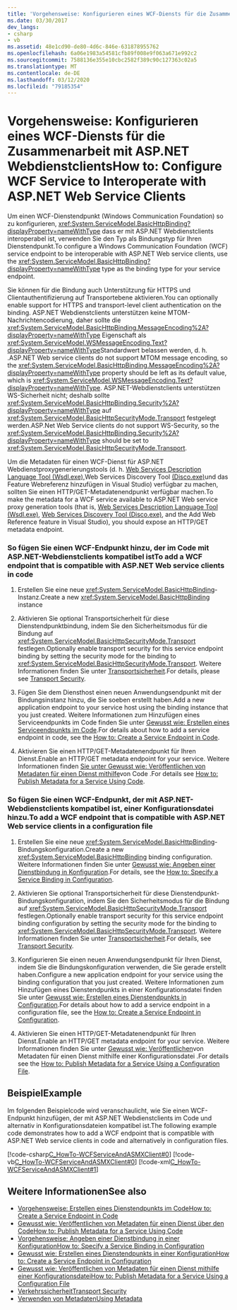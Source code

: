 ```yaml
---
title: 'Vorgehensweise: Konfigurieren eines WCF-Diensts für die Zusammenarbeit mit ASP.NET Webdienstclients'
ms.date: 03/30/2017
dev_langs:
- csharp
- vb
ms.assetid: 48e1cd90-de80-4d6c-846e-631878955762
ms.openlocfilehash: 6a06e1983a54581cfb89f008e9f063a671e992c2
ms.sourcegitcommit: 7588136e355e10cbc2582f389c90c127363c02a5
ms.translationtype: MT
ms.contentlocale: de-DE
ms.lasthandoff: 03/12/2020
ms.locfileid: "79185354"
---
```

# <a name="how-to-configure-wcf-service-to-interoperate-with-aspnet-web-service-clients"></a><span data-ttu-id="e2563-102">Vorgehensweise: Konfigurieren eines WCF-Diensts für die Zusammenarbeit mit ASP.NET Webdienstclients</span><span class="sxs-lookup"><span data-stu-id="e2563-102">How to: Configure WCF Service to Interoperate with ASP.NET Web Service Clients</span></span>
<span data-ttu-id="e2563-103">Um einen WCF-Dienstendpunkt (Windows Communication Foundation) so zu konfigurieren, <xref:System.ServiceModel.BasicHttpBinding?displayProperty=nameWithType> dass er mit ASP.NET Webdienstclients interoperabel ist, verwenden Sie den Typ als Bindungstyp für Ihren Dienstendpunkt.</span><span class="sxs-lookup"><span data-stu-id="e2563-103">To configure a Windows Communication Foundation (WCF) service endpoint to be interoperable with ASP.NET Web service clients, use the <xref:System.ServiceModel.BasicHttpBinding?displayProperty=nameWithType> type as the binding type for your service endpoint.</span></span>  
  
 <span data-ttu-id="e2563-104">Sie können für die Bindung auch Unterstützung für HTTPS und Clientauthentifizierung auf Transportebene aktivieren.</span><span class="sxs-lookup"><span data-stu-id="e2563-104">You can optionally enable support for HTTPS and transport-level client authentication on the binding.</span></span> <span data-ttu-id="e2563-105">ASP.NET Webdienstclients unterstützen keine MTOM-Nachrichtencodierung, daher sollte die <xref:System.ServiceModel.BasicHttpBinding.MessageEncoding%2A?displayProperty=nameWithType> Eigenschaft als <xref:System.ServiceModel.WSMessageEncoding.Text?displayProperty=nameWithType>Standardwert belassen werden, d. h. .</span><span class="sxs-lookup"><span data-stu-id="e2563-105">ASP.NET Web service clients do not support MTOM message encoding, so the <xref:System.ServiceModel.BasicHttpBinding.MessageEncoding%2A?displayProperty=nameWithType> property should be left as its default value, which is <xref:System.ServiceModel.WSMessageEncoding.Text?displayProperty=nameWithType>.</span></span> <span data-ttu-id="e2563-106">ASP.NET-Webdienstclients unterstützen WS-Sicherheit nicht; deshalb sollte  <xref:System.ServiceModel.BasicHttpBinding.Security%2A?displayProperty=nameWithType> auf <xref:System.ServiceModel.BasicHttpSecurityMode.Transport> festgelegt werden.</span><span class="sxs-lookup"><span data-stu-id="e2563-106">ASP.Net Web Service clients do not support WS-Security, so the <xref:System.ServiceModel.BasicHttpBinding.Security%2A?displayProperty=nameWithType> should be set to <xref:System.ServiceModel.BasicHttpSecurityMode.Transport>.</span></span>  
  
 <span data-ttu-id="e2563-107">Um die Metadaten für einen WCF-Dienst für ASP.NET Webdienstproxygenerierungstools (d. h. [Web Services Description Language Tool (Wsdl.exe),](https://docs.microsoft.com/previous-versions/dotnet/netframework-4.0/7h3ystb6(v%3dvs.100))Web Services Discovery Tool [(Disco.exe)](https://docs.microsoft.com/previous-versions/dotnet/netframework-4.0/cy2a3ybs(v=vs.100))und das Feature Webreferenz hinzufügen in Visual Studio) verfügbar zu machen, sollten Sie einen HTTP/GET-Metadatenendpunkt verfügbar machen.</span><span class="sxs-lookup"><span data-stu-id="e2563-107">To make the metadata for a WCF service available to ASP.NET Web service proxy generation tools (that is, [Web Services Description Language Tool (Wsdl.exe)](https://docs.microsoft.com/previous-versions/dotnet/netframework-4.0/7h3ystb6(v%3dvs.100)), [Web Services Discovery Tool (Disco.exe)](https://docs.microsoft.com/previous-versions/dotnet/netframework-4.0/cy2a3ybs(v=vs.100)), and the Add Web Reference feature in Visual Studio), you should expose an HTTP/GET metadata endpoint.</span></span>  
  
### <a name="to-add-a-wcf-endpoint-that-is-compatible-with-aspnet-web-service-clients-in-code"></a><span data-ttu-id="e2563-108">So fügen Sie einen WCF-Endpunkt hinzu, der im Code mit ASP.NET-Webdienstclients kompatibel ist</span><span class="sxs-lookup"><span data-stu-id="e2563-108">To add a WCF endpoint that is compatible with ASP.NET Web service clients in code</span></span>  
  
1. <span data-ttu-id="e2563-109">Erstellen Sie eine neue <xref:System.ServiceModel.BasicHttpBinding>-Instanz.</span><span class="sxs-lookup"><span data-stu-id="e2563-109">Create a new <xref:System.ServiceModel.BasicHttpBinding> instance</span></span>  
  
2. <span data-ttu-id="e2563-110">Aktivieren Sie optional Transportsicherheit für diese Dienstendpunktbindung, indem Sie den Sicherheitsmodus für die Bindung auf <xref:System.ServiceModel.BasicHttpSecurityMode.Transport> festlegen.</span><span class="sxs-lookup"><span data-stu-id="e2563-110">Optionally enable transport security for this service endpoint binding by setting the security mode for the binding to <xref:System.ServiceModel.BasicHttpSecurityMode.Transport>.</span></span> <span data-ttu-id="e2563-111">Weitere Informationen finden Sie unter [Transportsicherheit](../../../../docs/framework/wcf/feature-details/transport-security.md).</span><span class="sxs-lookup"><span data-stu-id="e2563-111">For details, please see [Transport Security](../../../../docs/framework/wcf/feature-details/transport-security.md).</span></span>  
  
3. <span data-ttu-id="e2563-112">Fügen Sie dem Diensthost einen neuen Anwendungsendpunkt mit der Bindungsinstanz hinzu, die Sie soeben erstellt haben.</span><span class="sxs-lookup"><span data-stu-id="e2563-112">Add a new application endpoint to your service host using the binding instance that you just created.</span></span> <span data-ttu-id="e2563-113">Weitere Informationen zum Hinzufügen eines Serviceendpunkts im Code finden Sie unter [Gewusst wie: Erstellen eines Serviceendpunkts im Code](../../../../docs/framework/wcf/feature-details/how-to-create-a-service-endpoint-in-code.md).</span><span class="sxs-lookup"><span data-stu-id="e2563-113">For details about how to add a service endpoint in code, see the [How to: Create a Service Endpoint in Code](../../../../docs/framework/wcf/feature-details/how-to-create-a-service-endpoint-in-code.md).</span></span>  
  
4. <span data-ttu-id="e2563-114">Aktivieren Sie einen HTTP/GET-Metadatenendpunkt für Ihren Dienst.</span><span class="sxs-lookup"><span data-stu-id="e2563-114">Enable an HTTP/GET metadata endpoint for your service.</span></span> <span data-ttu-id="e2563-115">Weitere Informationen finden [Sie unter Gewusst wie: Veröffentlichen von Metadaten für einen Dienst mithilfe](../../../../docs/framework/wcf/feature-details/how-to-publish-metadata-for-a-service-using-code.md)von Code .</span><span class="sxs-lookup"><span data-stu-id="e2563-115">For details see [How to: Publish Metadata for a Service Using Code](../../../../docs/framework/wcf/feature-details/how-to-publish-metadata-for-a-service-using-code.md).</span></span>  
  
### <a name="to-add-a-wcf-endpoint-that-is-compatible-with-aspnet-web-service-clients-in-a-configuration-file"></a><span data-ttu-id="e2563-116">So fügen Sie einen WCF-Endpunkt, der mit ASP.NET-Webdienstclients kompatibel ist, einer Konfigurationsdatei hinzu.</span><span class="sxs-lookup"><span data-stu-id="e2563-116">To add a WCF endpoint that is compatible with ASP.NET Web service clients in a configuration file</span></span>  
  
1. <span data-ttu-id="e2563-117">Erstellen Sie eine neue <xref:System.ServiceModel.BasicHttpBinding>-Bindungskonfiguration.</span><span class="sxs-lookup"><span data-stu-id="e2563-117">Create a new <xref:System.ServiceModel.BasicHttpBinding> binding configuration.</span></span> <span data-ttu-id="e2563-118">Weitere Informationen finden Sie unter [Gewusst wie: Angeben einer Dienstbindung in Konfiguration](../../../../docs/framework/wcf/how-to-specify-a-service-binding-in-configuration.md).</span><span class="sxs-lookup"><span data-stu-id="e2563-118">For details, see the [How to: Specify a Service Binding in Configuration](../../../../docs/framework/wcf/how-to-specify-a-service-binding-in-configuration.md).</span></span>  
  
2. <span data-ttu-id="e2563-119">Aktivieren Sie optional Transportsicherheit für diese Dienstendpunkt-Bindungskonfiguration, indem Sie den Sicherheitsmodus für die Bindung auf <xref:System.ServiceModel.BasicHttpSecurityMode.Transport> festlegen.</span><span class="sxs-lookup"><span data-stu-id="e2563-119">Optionally enable transport security for this service endpoint binding configuration by setting the security mode for the binding to <xref:System.ServiceModel.BasicHttpSecurityMode.Transport>.</span></span> <span data-ttu-id="e2563-120">Weitere Informationen finden Sie unter [Transportsicherheit](../../../../docs/framework/wcf/feature-details/transport-security.md).</span><span class="sxs-lookup"><span data-stu-id="e2563-120">For details, see [Transport Security](../../../../docs/framework/wcf/feature-details/transport-security.md).</span></span>  
  
3. <span data-ttu-id="e2563-121">Konfigurieren Sie einen neuen Anwendungsendpunkt für Ihren Dienst, indem Sie die Bindungskonfiguration verwenden, die Sie gerade erstellt haben.</span><span class="sxs-lookup"><span data-stu-id="e2563-121">Configure a new application endpoint for your service using the binding configuration that you just created.</span></span> <span data-ttu-id="e2563-122">Weitere Informationen zum Hinzufügen eines Dienstendpunkts in einer Konfigurationsdatei finden Sie unter [Gewusst wie: Erstellen eines Dienstendpunkts in Configuration](../../../../docs/framework/wcf/feature-details/how-to-create-a-service-endpoint-in-configuration.md).</span><span class="sxs-lookup"><span data-stu-id="e2563-122">For details about how to add a service endpoint in a configuration file, see the [How to: Create a Service Endpoint in Configuration](../../../../docs/framework/wcf/feature-details/how-to-create-a-service-endpoint-in-configuration.md).</span></span>  
  
4. <span data-ttu-id="e2563-123">Aktivieren Sie einen HTTP/GET-Metadatenendpunkt für Ihren Dienst.</span><span class="sxs-lookup"><span data-stu-id="e2563-123">Enable an HTTP/GET metadata endpoint for your service.</span></span> <span data-ttu-id="e2563-124">Weitere Informationen finden Sie unter [Gewusst wie: Veröffentlichen](../../../../docs/framework/wcf/feature-details/how-to-publish-metadata-for-a-service-using-a-configuration-file.md)von Metadaten für einen Dienst mithilfe einer Konfigurationsdatei .</span><span class="sxs-lookup"><span data-stu-id="e2563-124">For details see the [How to: Publish Metadata for a Service Using a Configuration File](../../../../docs/framework/wcf/feature-details/how-to-publish-metadata-for-a-service-using-a-configuration-file.md).</span></span>  
  
## <a name="example"></a><span data-ttu-id="e2563-125">Beispiel</span><span class="sxs-lookup"><span data-stu-id="e2563-125">Example</span></span>  
 <span data-ttu-id="e2563-126">Im folgenden Beispielcode wird veranschaulicht, wie Sie einen WCF-Endpunkt hinzufügen, der mit ASP.NET Webdienstclients im Code und alternativ in Konfigurationsdateien kompatibel ist.</span><span class="sxs-lookup"><span data-stu-id="e2563-126">The following example code demonstrates how to add a WCF endpoint that is compatible with ASP.NET Web service clients in code and alternatively in configuration files.</span></span>  
  
 [!code-csharp[C_HowTo-WCFServiceAndASMXClient#0](../../../../samples/snippets/csharp/VS_Snippets_CFX/c_howto-wcfserviceandasmxclient/cs/program.cs#0)]
 [!code-vb[C_HowTo-WCFServiceAndASMXClient#0](../../../../samples/snippets/visualbasic/VS_Snippets_CFX/c_howto-wcfserviceandasmxclient/vb/program.vb#0)]
 [!code-xml[C_HowTo-WCFServiceAndASMXClient#1](../../../../samples/snippets/csharp/VS_Snippets_CFX/c_howto-wcfserviceandasmxclient/common/app.config#1)]
  
## <a name="see-also"></a><span data-ttu-id="e2563-127">Weitere Informationen</span><span class="sxs-lookup"><span data-stu-id="e2563-127">See also</span></span>

- [<span data-ttu-id="e2563-128">Vorgehensweise: Erstellen eines Dienstendpunkts im Code</span><span class="sxs-lookup"><span data-stu-id="e2563-128">How to: Create a Service Endpoint in Code</span></span>](../../../../docs/framework/wcf/feature-details/how-to-create-a-service-endpoint-in-code.md)
- [<span data-ttu-id="e2563-129">Gewusst wie: Veröffentlichen von Metadaten für einen Dienst über den Code</span><span class="sxs-lookup"><span data-stu-id="e2563-129">How to: Publish Metadata for a Service Using Code</span></span>](../../../../docs/framework/wcf/feature-details/how-to-publish-metadata-for-a-service-using-code.md)
- [<span data-ttu-id="e2563-130">Vorgehensweise: Angeben einer Dienstbindung in einer Konfiguration</span><span class="sxs-lookup"><span data-stu-id="e2563-130">How to: Specify a Service Binding in Configuration</span></span>](../../../../docs/framework/wcf/how-to-specify-a-service-binding-in-configuration.md)
- [<span data-ttu-id="e2563-131">Gewusst wie: Erstellen eines Dienstendpunkts in einer Konfiguration</span><span class="sxs-lookup"><span data-stu-id="e2563-131">How to: Create a Service Endpoint in Configuration</span></span>](../../../../docs/framework/wcf/feature-details/how-to-create-a-service-endpoint-in-configuration.md)
- [<span data-ttu-id="e2563-132">Gewusst wie: Veröffentlichen von Metadaten für einen Dienst mithilfe einer Konfigurationsdatei</span><span class="sxs-lookup"><span data-stu-id="e2563-132">How to: Publish Metadata for a Service Using a Configuration File</span></span>](../../../../docs/framework/wcf/feature-details/how-to-publish-metadata-for-a-service-using-a-configuration-file.md)
- [<span data-ttu-id="e2563-133">Verkehrssicherheit</span><span class="sxs-lookup"><span data-stu-id="e2563-133">Transport Security</span></span>](../../../../docs/framework/wcf/feature-details/transport-security.md)
- [<span data-ttu-id="e2563-134">Verwenden von Metadaten</span><span class="sxs-lookup"><span data-stu-id="e2563-134">Using Metadata</span></span>](../../../../docs/framework/wcf/feature-details/using-metadata.md)
